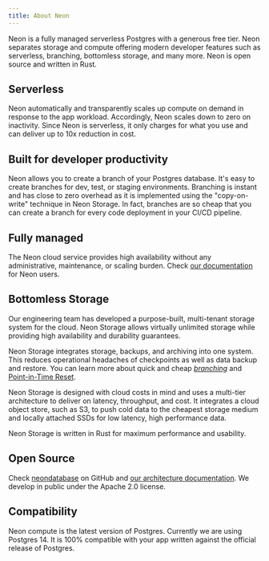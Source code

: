 ```yaml
---
title: About Neon
---
```


Neon is a fully managed serverless Postgres with a generous free tier.
Neon separates storage and compute offering modern developer features such as serverless, branching, bottomless storage, and many more.
Neon is open source and written in Rust.

## Serverless

Neon automatically and transparently scales up compute on demand in response to the app workload. Accordingly, Neon scales down to zero on inactivity.
Since Neon is serverless, it only charges for what you use and can deliver up to 10x reduction in cost.

## Built for developer productivity

Neon allows you to create a branch of your Postgres database. It's easy to create branches for dev, test, or staging environments.
Branching is instant and has close to zero overhead as it is implemented using the "copy-on-write" technique in Neon Storage.
In fact, branches are so cheap that you can create a branch for every code deployment in your CI/CD pipeline.

## Fully managed

The Neon cloud service provides high availability without any administrative, maintenance, or scaling burden. Check [our documentation](../getting_started) for Neon users.

## Bottomless Storage

Our engineering team has developed a purpose-built, multi-tenant storage system for the cloud.
Neon Storage allows virtually unlimited storage while providing high availability and durability guarantees.

Neon Storage integrates storage, backups, and archiving into one system. This reduces operational headaches of checkpoints as well as data backup and restore.
You can learn more about quick and cheap [_branching_](../concepts#branches-coming-soon) and [Point-in-Time Reset](../concepts#point-in-time-reset).

Neon Storage is designed with cloud costs in mind and uses a multi-tier architecture to deliver on latency, throughput, and cost.
It integrates a cloud object store, such as S3, to push cold data to the cheapest storage medium and locally attached SSDs for low latency, high performance data.

Neon Storage is written in Rust for maximum performance and usability.

## Open Source

Check [neondatabase](https://github.com/neondatabase/neon) on GitHub and [our architecture documentation](../../storage-engine/architecture-overview). We develop in public under the Apache 2.0 license.

## Compatibility

Neon compute is the latest version of Postgres. Currently we are using Postgres 14. It is 100% compatible with your app written against the official release of Postgres.
